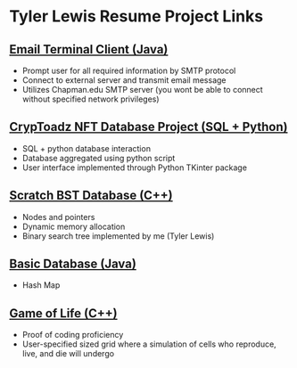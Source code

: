 # Tyler Lewis Resume Project Links

## [Email Terminal Client (Java)](https://github.com/tylew/email)
* Prompt user for all required information by SMTP protocol
* Connect to external server and transmit email message
* Utilizes Chapman.edu SMTP server (you wont be able to connect without specified network privileges)

## [CrypToadz NFT Database Project (SQL + Python)](https://github.com/tylew/CrypToad-Tkinter-)
* SQL + python database interaction 
* Database aggregated using python script
* User interface implemented through Python TKinter package

## [Scratch BST Database (C++)](https://github.com/tylew/cpp_BSTdatabase)
* Nodes and pointers
* Dynamic memory allocation
* Binary search tree implemented by me (Tyler Lewis)

## [Basic Database (Java)](https://github.com/tylew/Java_HashMapDatabase)
* Hash Map

## [Game of Life (C++)](https://github.com/tylew/gameOfLife) 
* Proof of coding proficiency
* User-specified sized grid where a simulation of cells who reproduce, live, and die will undergo
